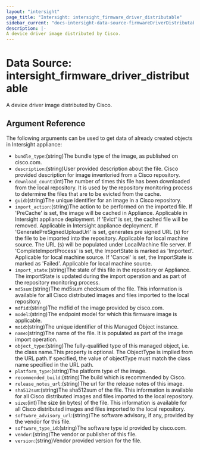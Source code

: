 ```yaml
---
layout: "intersight"
page_title: "Intersight: intersight_firmware_driver_distributable"
sidebar_current: "docs-intersight-data-source-firmwareDriverDistributable"
description: |-
A device driver image distributed by Cisco.
---
```


# Data Source: intersight_firmware_driver_distributable
A device driver image distributed by Cisco.
## Argument Reference
The following arguments can be used to get data of already created objects in Intersight appliance:
* `bundle_type`:(string)The bundle type of the image, as published on cisco.com.
* `description`:(string)User provided description about the file. Cisco provided description for image inventoried from a Cisco repository.
* `download_count`:(int)The number of times this file has been downloaded from the local repository. It is used by the repository monitoring process to determine the files that are to be evicted from the cache.
* `guid`:(string)The unique identifier for an image in a Cisco repository.
* `import_action`:(string)The action to be performed on the imported file. If 'PreCache' is set, the image will be cached in Appliance. Applicable in Intersight appliance deployment. If 'Evict' is set, the cached file will be removed. Applicable in Intersight appliance deployment. If 'GeneratePreSignedUploadUrl' is set, generates pre signed URL (s) for the file to be imported into the repository. Applicable for local machine source. The URL (s) will be populated under LocalMachine file server. If 'CompleteImportProcess' is set, the ImportState is marked as 'Imported'. Applicable for local machine source. If 'Cancel' is set, the ImportState is marked as 'Failed'. Applicable for local machine source.
* `import_state`:(string)The state  of this file in the repository or Appliance. The importState is updated during the import operation and as part of the repository monitoring process.
* `md5sum`:(string)The md5sum checksum of the file. This information is available for all Cisco distributed images and files imported to the local repository.
* `mdfid`:(string)The mdfid of the image provided by cisco.com.
* `model`:(string)The endpoint model for which this firmware image is applicable.
* `moid`:(string)The unique identifier of this Managed Object instance.
* `name`:(string)The name of the file. It is populated as part of the image import operation.
* `object_type`:(string)The fully-qualified type of this managed object, i.e. the class name.This property is optional. The ObjectType is implied from the URL path.If specified, the value of objectType must match the class name specified in the URL path.
* `platform_type`:(string)The platform type of the image.
* `recommended_build`:(string)The build which is recommended by Cisco.
* `release_notes_url`:(string)The url for the release notes of this image.
* `sha512sum`:(string)The sha512sum of the file. This information is available for all Cisco distributed images and files imported to the local repository.
* `size`:(int)The size (in bytes) of the file. This information is available for all Cisco distributed images and files imported to the local repository.
* `software_advisory_url`:(string)The software advisory, if any, provided by the vendor for this file.
* `software_type_id`:(string)The software type id provided by cisco.com.
* `vendor`:(string)The vendor or publisher of this file.
* `version`:(string)Vendor provided version for the file.
